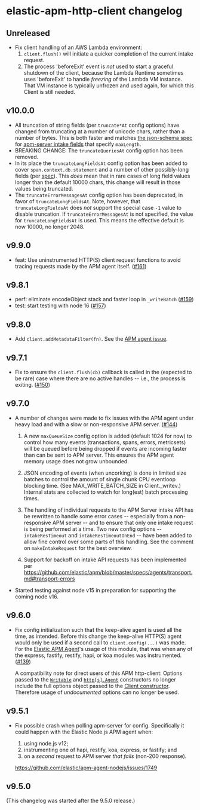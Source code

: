# elastic-apm-http-client changelog

## Unreleased

- Fix client handling of an AWS Lambda environment:
  1. `client.flush()` will initiate a quicker completion of the current intake
     request.
  2. The process 'beforeExit' event is *not* used to start a graceful shutdown
     of the client, because the Lambda Runtime sometimes uses 'beforeExit' to
     handle *freezing* of the Lambda VM instance. That VM instance is typically
     unfrozen and used again, for which this Client is still needed.

## v10.0.0

- All truncation of string fields (per `truncate*At` config options) have
  changed from truncating at a number of unicode chars, rather than a number
  of bytes. This is both faster and matches [the json-schema spec](https://json-schema.org/draft/2019-09/json-schema-validation.html#rfc.section.6.3.1)
  for [apm-server intake fields](https://www.elastic.co/guide/en/apm/server/current/events-api.html#events-api-schema-definition)
  that specify `maxLength`.
- BREAKING CHANGE: The `truncateQueriesAt` config option has been removed.
- In its place the `truncateLongFieldsAt` config option has been added to cover
  `span.context.db.statement` and a number of other possibly-long fields (per
  [spec](https://github.com/elastic/apm/blob/master/specs/agents/field-limits.md#long_field_max_length-configuration)).
  This *does* mean that in rare cases of long field values longer than the
  default 10000 chars, this change will result in those values being truncated.
- The `truncateErrorMessagesAt` config option has been deprecated, in favor
  of `truncateLongFieldsAt`. Note, however, that `truncateLongFieldsAt` does
  *not* support the special case `-1` value to disable truncation. If
  `truncateErrorMessagesAt` is not specified, the value for
  `truncateLongFieldsAt` is used. This means the effective default is now 10000,
  no longer 2048.

## v9.9.0

- feat: Use uninstrumented HTTP(S) client request functions to avoid tracing
  requests made by the APM agent itself.
  ([#161](https://github.com/elastic/apm-nodejs-http-client/pull/161))

## v9.8.1

- perf: eliminate encodeObject stack and faster loop in `_writeBatch`
  ([#159](https://github.com/elastic/apm-nodejs-http-client/pull/159))
- test: start testing with node 16
  ([#157](https://github.com/elastic/apm-nodejs-http-client/pull/157))

## v9.8.0

- Add `client.addMetadataFilter(fn)`. See the
  [APM agent issue](https://github.com/elastic/apm-agent-nodejs/issues/1916).

## v9.7.1

- Fix to ensure the `client.flush(cb)` callback is called in the (expected to
  be rare) case where there are no active handles -- i.e., the process is
  exiting.
  ([#150](https://github.com/elastic/apm-nodejs-http-client/issues/150))

## v9.7.0

- A number of changes were made to fix issues with the APM agent under heavy
  load and with a slow or non-responsive APM server.
  ([#144](https://github.com/elastic/apm-nodejs-http-client/pull/144))

  1. A new `maxQueueSize` config option is added (default 1024 for now) to
    control how many events (transactions, spans, errors, metricsets)
    will be queued before being dropped if events are incoming faster
    than can be sent to APM server. This ensures the APM agent memory usage
    does not grow unbounded.

  2. JSON encoding of events (when uncorking) is done in limited size
    batches to control the amount of single chunk CPU eventloop blocking
    time. (See MAX_WRITE_BATCH_SIZE in Client._writev.) Internal stats
    are collected to watch for long(est) batch processing times.

  3. The handling of individual requests to the APM Server intake API has
    be rewritten to handle some error cases -- especially from a
    non-responsive APM server -- and to ensure that only one intake
    request is being performed at a time. Two new config options --
    `intakeResTimeout` and `intakeResTimeoutOnEnd` -- have been added to
    allow fine control over some parts of this handling. See the comment on
    `makeIntakeRequest` for the best overview.

  4. Support for backoff on intake API requests has been implemented per
    https://github.com/elastic/apm/blob/master/specs/agents/transport.md#transport-errors

- Started testing against node v15 in preparation for supporting the coming
  node v16.

## v9.6.0

- Fix config initialization such that the keep-alive agent is used all the
  time, as intended. Before this change the keep-alive HTTP(S) agent would only
  be used if a second call to `client.config(...)` was made. For the [Elastic
  APM Agent](https://github.com/elastic/apm-agent-nodejs)'s usage of this
  module, that was when any of the express, fastify, restify, hapi, or koa
  modules was instrumented. ([#139](https://github.com/elastic/apm-nodejs-http-client/pull/139))

  A compatibility note for direct users of this APM http-client:
  Options passed to the
  [`Writable`](https://nodejs.org/api/stream.html#stream_new_stream_writable_options)
  and [`http[s].Agent`](https://nodejs.org/api/http.html#http_new_agent_options)
  constructors no longer include the full options object passed to the
  [Client constructor](https://github.com/elastic/apm-nodejs-http-client/blob/master/README.md#new-clientoptions).
  Therefore usage of *undocumented* options can no longer be used.

## v9.5.1

- Fix possible crash when polling apm-server for config. Specifically it
  could happen with the Elastic Node.js APM agent when:

  1. using node.js v12;
  2. instrumenting one of hapi, restify, koa, express, or fastify; and
  3. on a *second* request to APM server *that fails* (non-200 response).

  https://github.com/elastic/apm-agent-nodejs/issues/1749

## v9.5.0

(This changelog was started after the 9.5.0 release.)
